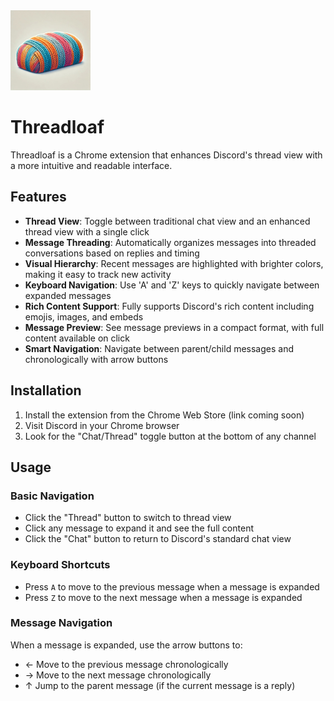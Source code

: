 <img src="threadloaf.jpg" width="128" height="128">

# Threadloaf

Threadloaf is a Chrome extension that enhances Discord's thread view with a more intuitive and readable interface.

## Features

- **Thread View**: Toggle between traditional chat view and an enhanced thread view with a single click
- **Message Threading**: Automatically organizes messages into threaded conversations based on replies and timing
- **Visual Hierarchy**: Recent messages are highlighted with brighter colors, making it easy to track new activity
- **Keyboard Navigation**: Use 'A' and 'Z' keys to quickly navigate between expanded messages
- **Rich Content Support**: Fully supports Discord's rich content including emojis, images, and embeds
- **Message Preview**: See message previews in a compact format, with full content available on click
- **Smart Navigation**: Navigate between parent/child messages and chronologically with arrow buttons

## Installation

1. Install the extension from the Chrome Web Store (link coming soon)
2. Visit Discord in your Chrome browser
3. Look for the "Chat/Thread" toggle button at the bottom of any channel

## Usage

### Basic Navigation

- Click the "Thread" button to switch to thread view
- Click any message to expand it and see the full content
- Click the "Chat" button to return to Discord's standard chat view

### Keyboard Shortcuts

- Press `A` to move to the previous message when a message is expanded
- Press `Z` to move to the next message when a message is expanded

### Message Navigation

When a message is expanded, use the arrow buttons to:
- ← Move to the previous message chronologically
- → Move to the next message chronologically
- ↑ Jump to the parent message (if the current message is a reply)
